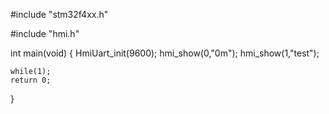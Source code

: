 #include "stm32f4xx.h"

#include "hmi.h"

int main(void)
{
	HmiUart_init(9600);
	hmi_show(0,"0m");
	hmi_show(1,"test");
	


	while(1);
	return 0;
}


